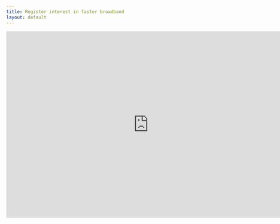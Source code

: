 ```yaml
---
title: Register interest in faster broadband
layout: default
---
```


<iframe src="https://docs.google.com/forms/d/1aO6b5zIxfYzy6t-S23QPv-oiBYWV8uJV9v3Rmb2R2wc/viewform?embedded=true" width="760" height="500" frameborder="0" marginheight="0" marginwidth="0">Loading...</iframe>
